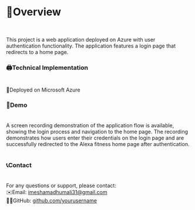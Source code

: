 # 🚀Overview
<br>

This project is a web application deployed on Azure with user authentication functionality. The application features a login page that redirects to a home page. <br>

### 🖨️Technical Implementation<br><br>

🔴Deployed on Microsoft Azure<br>

### 📼Demo<br><br>

A screen recording demonstration of the application flow is available, showing the login process and navigation to the home page. The recording demonstrates how users enter their credentials on the login page and are successfully redirected to the Alexa fitness home page after authentication.<br><br>

### 📞Contact<br><br>
For any questions or support, please contact:<br>
✉️Email: imeshamadhumali31@gmail.com<br>
👩‍💻GitHub: [github.com/yourusername](https://github.com/ImeshaMadhumali)



